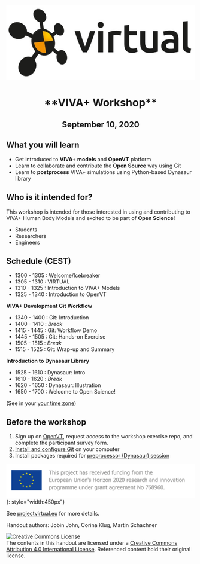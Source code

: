 ![VIRTUAL Logo](img/VIRTUAL_logo_RGB.jpg#center)

<center><h1><b>**VIVA+ Workshop**</b></h1></center>
<center><h2>September 10, 2020</h2></center>

## **What you will learn**

- Get introduced to **VIVA+ models** and **OpenVT** platform
- Learn to collaborate and contribute the **Open Source** way using Git
- Learn to **postprocess** VIVA+ simulations using Python-based Dynasaur library

## **Who is it intended for?**

This workshop is intended for those interested in using and contributing to VIVA+ Human Body Models and excited to be part of **Open Science**!

- Students
- Researchers
- Engineers

## **Schedule** (CEST)

- 1300 - 1305 : Welcome/Icebreaker
- 1305 - 1310 : VIRTUAL 
- 1310 - 1325 : Introduction to VIVA+ Models 
- 1325 - 1340 : Introduction to OpenVT 

**VIVA+ Development Git Workflow**

- 1340 - 1400 : Git: Introduction
- 1400 - 1410 : _Break_
- 1415 - 1445 : Git: Workflow Demo
- 1445 - 1505 : Git: Hands-on Exercise
- 1505 - 1515 : _Break_ 
- 1515 - 1525 : Git: Wrap-up and Summary

**Introduction to Dynasaur Library**

- 1525 - 1610 : Dynasaur: Intro 
- 1610 - 1620 : _Break_
- 1620 - 1650 : Dynasaur: Illustration
- 1650 - 1700 : Welcome to Open Science! 

(See in your [your time zone](https://time.is/1300_10_Sept_2020_in_Gothenburg/EDT/UTC/Melbourne?VIVA___Workshop))

## **Before the workshop**

1. Sign up on [OpenVT](https://virtual.openvt.eu/), request access to the workshop exercise repo, and complete the participant survey form.
2. [Install and configure Git](0-1-setup) on your computer
3. Install packages required for [preprocessor (Dynasaur) session](0-2-jupyter-notebook-setup.md)



![VIRTUAL Funding](img/VIRTUAL_EUFunding.png){: style="width:450px"}

See [projectvirtual.eu](https://projectvirtual.eu/) for more details.

Handout authors: Jobin John, Corina Klug, Martin Schachner

<a rel="license" href="http://creativecommons.org/licenses/by/4.0/"><img alt="Creative Commons License" style="border-width:0" src="https://i.creativecommons.org/l/by/4.0/80x15.png" /></a><br />The contents in this handout are licensed under a <a rel="license" href="http://creativecommons.org/licenses/by/4.0/">Creative Commons Attribution 4.0 International License</a>. Referenced content hold their original license.